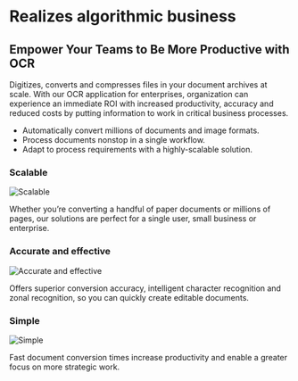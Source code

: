 # Realizes algorithmic business

## Empower Your Teams to Be More Productive with OCR

Digitizes, converts and compresses files in your document archives at scale. With our OCR application for enterprises, organization can experience an immediate ROI with increased productivity, accuracy and reduced costs by putting information to work in critical business processes.

* Automatically convert millions of documents and image formats.
* Process documents nonstop in a single workflow.
* Adapt to process requirements with a highly-scalable solution.

### Scalable

![Scalable](https://www.kofax.com/-/media/images/library/icons/yellow/capture-doc-2-yellow-2x.png?w=100&hash=516C06E53CB8B4F9C112FD737DCF1585)

Whether you’re converting a handful of paper documents or millions of pages, our solutions are perfect for a single user, small business or enterprise.

### Accurate and effective

![Accurate and effective](https://www.kofax.com/-/media/images/library/icons/yellow/target-yellow-2x.png?w=100&hash=54E32A9E9AC00DDB0F97AF782645E714)

Offers superior conversion accuracy, intelligent character recognition and zonal recognition, so you can quickly create editable documents.

### Simple

![Simple](https://www.kofax.com/-/media/images/library/icons/yellow/database-yellow-2x.png?w=100&hash=6B19A987E03FFF828866EB20B4370CFC)

Fast document conversion times increase productivity and enable a greater focus on more strategic work.
